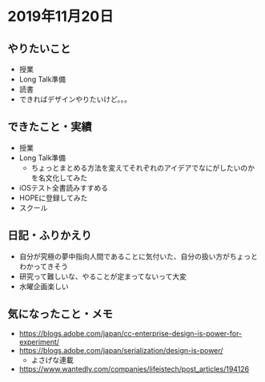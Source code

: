 # 2019年11月20日

## やりたいこと

- 授業
- Long Talk準備
- 読書
- できればデザインやりたいけど。。。

## できたこと・実績

- 授業
- Long Talk準備
  - ちょっとまとめる方法を変えてそれぞれのアイデアでなにがしたいのかを名文化してみた
- iOSテスト全書読みすすめる
- HOPEに登録してみた
- スクール

## 日記・ふりかえり

- 自分が究極の夢中指向人間であることに気付いた、自分の扱い方がちょっとわかってきそう
- 研究って難しいな、やることが定まってないって大変
- 水曜企画楽しい

## 気になったこと・メモ

- https://blogs.adobe.com/japan/cc-enterprise-design-is-power-for-experiment/
- https://blogs.adobe.com/japan/serialization/design-is-power/
  - よさげな連載
- https://www.wantedly.com/companies/lifeistech/post_articles/194126
